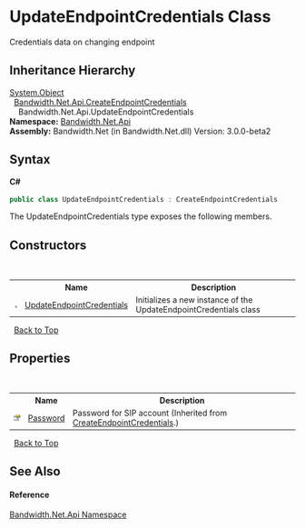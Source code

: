 ﻿# UpdateEndpointCredentials Class
 

Credentials data on changing endpoint


## Inheritance Hierarchy
<a href="http://msdn2.microsoft.com/en-us/library/e5kfa45b" target="_blank">System.Object</a><br />&nbsp;&nbsp;<a href ="T_Bandwidth_Net_Api_CreateEndpointCredentials.md">Bandwidth.Net.Api.CreateEndpointCredentials</a><br />&nbsp;&nbsp;&nbsp;&nbsp;Bandwidth.Net.Api.UpdateEndpointCredentials<br />
**Namespace:**&nbsp;<a href ="N_Bandwidth_Net_Api.md">Bandwidth.Net.Api</a><br />**Assembly:**&nbsp;Bandwidth.Net (in Bandwidth.Net.dll) Version: 3.0.0-beta2

## Syntax

**C#**<br />
``` C#
public class UpdateEndpointCredentials : CreateEndpointCredentials
```

The UpdateEndpointCredentials type exposes the following members.


## Constructors
&nbsp;<table><tr><th></th><th>Name</th><th>Description</th></tr><tr><td>![Public method](media/pubmethod.gif "Public method")</td><td><a href ="M_Bandwidth_Net_Api_UpdateEndpointCredentials__ctor.md">UpdateEndpointCredentials</a></td><td>
Initializes a new instance of the UpdateEndpointCredentials class</td></tr></table>&nbsp;
<a href="#updateendpointcredentials-class">Back to Top</a>

## Properties
&nbsp;<table><tr><th></th><th>Name</th><th>Description</th></tr><tr><td>![Public property](media/pubproperty.gif "Public property")</td><td><a href ="P_Bandwidth_Net_Api_CreateEndpointCredentials_Password.md">Password</a></td><td>
Password for SIP account
 (Inherited from <a href ="T_Bandwidth_Net_Api_CreateEndpointCredentials.md">CreateEndpointCredentials</a>.)</td></tr></table>&nbsp;
<a href="#updateendpointcredentials-class">Back to Top</a>

## See Also


#### Reference
<a href ="N_Bandwidth_Net_Api.md">Bandwidth.Net.Api Namespace</a><br />